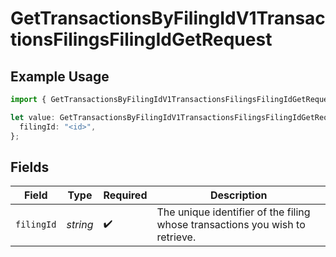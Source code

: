 # GetTransactionsByFilingIdV1TransactionsFilingsFilingIdGetRequest

## Example Usage

```typescript
import { GetTransactionsByFilingIdV1TransactionsFilingsFilingIdGetRequest } from "@kintsugi-tax/tax-platform-sdk/models/operations";

let value: GetTransactionsByFilingIdV1TransactionsFilingsFilingIdGetRequest = {
  filingId: "<id>",
};
```

## Fields

| Field                                                                                         | Type                                                                                          | Required                                                                                      | Description                                                                                   |
| --------------------------------------------------------------------------------------------- | --------------------------------------------------------------------------------------------- | --------------------------------------------------------------------------------------------- | --------------------------------------------------------------------------------------------- |
| `filingId`                                                                                    | *string*                                                                                      | :heavy_check_mark:                                                                            | The unique identifier of the filing<br/>        whose transactions you wish to retrieve.<br/>         |